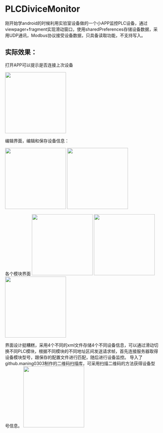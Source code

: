 # PLCDiviceMonitor
刚开始学android的时候利用实验室设备做的一个小APP监控PLC设备，通过viewpager+fragment实现滑动窗口，使用sharedPreferences存储设备数据，采用UDP通讯，Modbus协议接受设备数据，只具备读取功能，不支持写入。

## 实际效果：
打开APP可以提示是否连接上次设备

<img src="https://user-images.githubusercontent.com/98386278/177317418-f0f0ce17-b26f-42c7-8b66-d6cc9a4876b5.jpg" width="200px">

编辑界面，编辑和保存设备信息：

<img src="https://user-images.githubusercontent.com/98386278/177317561-759eda6a-b7b2-401c-afe4-8c51c79df729.jpg" width="200px"> 
<img src="https://user-images.githubusercontent.com/98386278/177320684-109ef823-6ac9-42bf-894e-1b775c2dbbbe.jpg" width="200px">

各个模块界面
<img src="https://user-images.githubusercontent.com/98386278/177317643-02f160da-6dfd-4ee3-91f0-232c50673992.jpg" width="200px">
<img src="https://user-images.githubusercontent.com/98386278/177317667-9c921ba3-e4f1-4391-83d5-4fe9589d7a71.jpg" width="200px">
<img src="https://user-images.githubusercontent.com/98386278/177317691-6c5ffe13-d9f1-41da-8a25-b503a0f6b4a7.jpg" width="200px">

界面设计挺糟糕，采用4个不同的xml文件存储4个不同设备信息，可以通过滑动切换不同PLC模块，根据不同模块的不同地址区间发送请求帧，首先连接服务器取得设备模块型号，跟保存的配置文件进行匹配，随后进行设备监控。
导入了github.maning0303制作的二维码扫描库，可采用扫描二维码的方法获得设备型号信息。
<img src="https://user-images.githubusercontent.com/98386278/177320721-4ab59b06-effa-42e8-bbd8-70a712d2ae94.jpg" width="200px">
